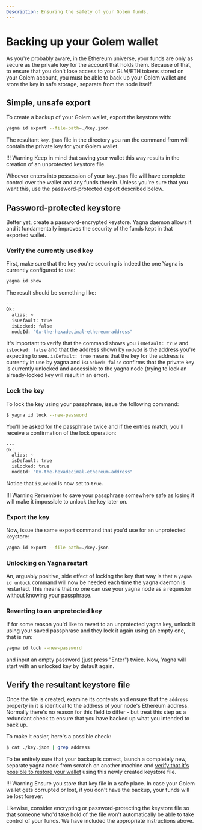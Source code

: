 ```yaml
---
Description: Ensuring the safety of your Golem funds.
---
```


# Backing up your Golem wallet

As you're probably aware, in the Ethereum universe, your funds are only as secure as the private key for the account that holds them. Because of that, to ensure that you don't lose access to your GLM/ETH tokens stored on your Golem account, you must be able to back up your Golem wallet and store the key in safe storage, separate from the node itself.

## Simple, unsafe export

To create a backup of your Golem wallet, export the keystore with:

```bash
yagna id export --file-path=./key.json
```

The resultant `key.json` file in the directory you ran the command from will contain the private key for your Golem wallet.

!!! Warning
Keep in mind that saving your wallet this way results in the creation of an unprotected keystore file.

Whoever enters into possession of your `key.json` file will have complete control over the wallet and any funds therein. Unless you're sure that you want this, use the password-protected export described below.

## Password-protected keystore

Better yet, create a password-encrypted keystore. Yagna daemon allows it and it fundamentally improves the security of the funds kept in that exported wallet.

### Verify the currently used key

First, make sure that the key you're securing is indeed the one Yagna is currently configured to use:

```bash
yagna id show
```

The result should be something like:

```bash
---
Ok:
  alias: ~
  isDefault: true
  isLocked: false
  nodeId: "0x-the-hexadecimal-ethereum-address"
```

It's important to verify that the command shows you `isDefault: true` and `isLocked: false` and that the address shown by `nodeId` is the address you're expecting to see. `isDefault: true` means that the key for the address is currently in use by yagna and `isLocked: false` confirms that the private key is currently unlocked and accessible to the yagna node (trying to lock an already-locked key will result in an error).

### Lock the key

To lock the key using your passphrase, issue the following command:

```bash
$ yagna id lock --new-password
```

You'll be asked for the passphrase twice and if the entries match, you'll receive a confirmation of the lock operation:

```bash
---
Ok:
  alias: ~
  isDefault: true
  isLocked: true
  nodeId: "0x-the-hexadecimal-ethereum-address"
```

Notice that `isLocked` is now set to `true`.

!!! Warning
Remember to save your passphrase somewhere safe as losing it will make it impossible to unlock the key later on.

### Export the key

Now, issue the same export command that you'd use for an unprotected keystore:

```bash
yagna id export --file-path=./key.json
```

### Unlocking on Yagna restart

An, arguably positive, side effect of locking the key that way is that a `yagna id unlock` command will now be needed each time the yagna daemon is restarted. This means that no one can use your yagna node as a requestor without knowing your passphrase.

### Reverting to an unprotected key

If for some reason you'd like to revert to an unprotected yagna key, unlock it using your saved passphrase and they lock it again using an empty one, that is run:

```bash
yagna id lock --new-password
```

and input an empty password (just press "Enter") twice. Now, Yagna will start with an unlocked key by default again.

## Verify the resultant keystore file

Once the file is created, examine its contents and ensure that the `address` property in it is identical to the address of your node's Ethereum address. Normally there's no reason for this field to differ - but treat this step as a redundant check to ensure that you have backed up what you intended to back up.

To make it easier, here's a possible check:

```bash
$ cat ./key.json | grep address
```

To be entirely sure that your backup is correct, launch a completely new, separate yagna node from scratch on another machine and [verify that it's possible to restore your wallet](./restoring-golem-wallet.md) using this newly created keystore file.

!!! Warning
Ensure you store that key file in a safe place. In case your Golem wallet gets corrupted or lost, if you don't have the backup, your funds will be lost forever.

Likewise, consider encrypting or password-protecting the keystore file so that someone who'd take hold of the file won't automatically be able to take control of your funds. We have included the appropriate instructions above.